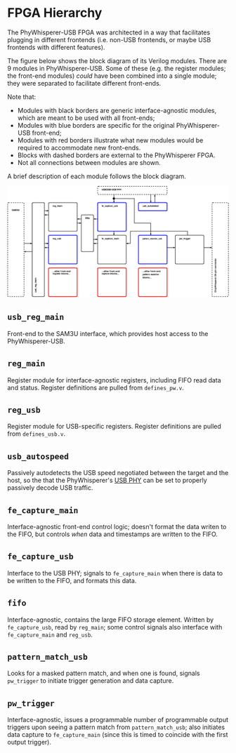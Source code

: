 # FPGA Hierarchy

The PhyWhisperer-USB FPGA was architected in a way that facilitates plugging
in different frontends (i.e.  non-USB frontends, or maybe USB frontends with
different features).

The figure below shows the block diagram of its Verilog modules.
There are 9 modules in PhyWhisperer-USB. Some of these (e.g. the register
modules; the front-end modules) *could* have been combined into a single
module; they were separated to facilitate different front-ends.

Note that:
* Modules with black borders are generic interface-agnostic modules, which
  are meant to be used with all front-ends;
* Modules with blue borders are specific for the original PhyWhisperer-USB
  front-end;
* Modules with red borders illustrate what new modules would be required to
  accommodate new front-ends.
* Blocks with dashed borders are external to the PhyWhisperer FPGA.
* Not all connections between modules are shown.

A brief description of each module follows the block diagram.

![picture](images/block_diagram.png)


## `usb_reg_main`
Front-end to the SAM3U interface, which provides host access to the
PhyWhisperer-USB.

## `reg_main`
Register module for interface-agnostic registers, including FIFO read data
and status. Register definitions are pulled from `defines_pw.v`.

## `reg_usb`
Register module for USB-specific registers. Register definitions are pulled
from `defines_usb.v`.

## `usb_autospeed`
Passively autodetects the USB speed negotiated between the target and the
host, so the that the PhyWhisperer's [USB
PHY](https://www.microchip.com/wwwproducts/en/USB3500) can be set to
properly passively decode USB traffic.

## `fe_capture_main`
Interface-agnostic front-end control logic; doesn't format the data writen
to the FIFO, but controls *when* data and timestamps are written to the FIFO.

## `fe_capture_usb`
Interface to the USB PHY; signals to `fe_capture_main` when there is data to
be written to the FIFO, and formats this data.

## `fifo`
Interface-agnostic, contains the large FIFO storage element. Written by
`fe_capture_usb`, read by `reg_main`; some control signals also interface
with `fe_capture_main` and `reg_usb`.

## `pattern_match_usb`
Looks for a masked pattern match, and when one is found, signals
`pw_trigger` to initiate trigger generation and data capture.

## `pw_trigger`
Interface-agnostic, issues a programmable number of programmable output
triggers upon seeing a pattern match from `pattern_match_usb`; also
initiates data capture to `fe_capture_main` (since this is timed to coincide
with the first output trigger).



